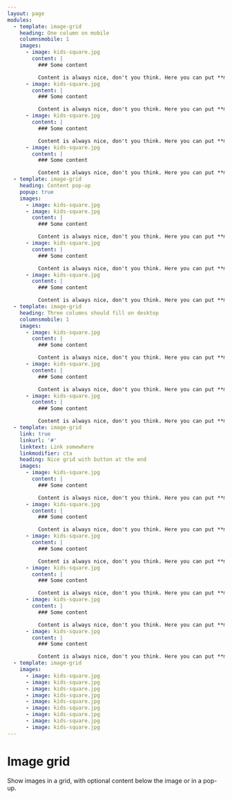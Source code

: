 ```yaml
---
layout: page
modules:
  - template: image-grid
    heading: One column on mobile
    columnsmobile: 1
    images:
      - image: kids-square.jpg
        content: |
          ### Some content

          Content is always nice, don't you think. Here you can put **markdown** and all kinds of nice stuff. Be wary about the length of the text, though. Especially on mobile!
      - image: kids-square.jpg
        content: |
          ### Some content

          Content is always nice, don't you think. Here you can put **markdown** and all kinds of nice stuff. Be wary about the length of the text, though. Especially on mobile!
      - image: kids-square.jpg
        content: |
          ### Some content

          Content is always nice, don't you think. Here you can put **markdown** and all kinds of nice stuff. Be wary about the length of the text, though. Especially on mobile!
      - image: kids-square.jpg
        content: |
          ### Some content

          Content is always nice, don't you think. Here you can put **markdown** and all kinds of nice stuff. Be wary about the length of the text, though. Especially on mobile!
  - template: image-grid
    heading: Content pop-up
    popup: true
    images:
      - image: kids-square.jpg
      - image: kids-square.jpg
        content: |
          ### Some content

          Content is always nice, don't you think. Here you can put **markdown** and all kinds of nice stuff. Be wary about the length of the text, though. Especially on mobile!
      - image: kids-square.jpg
        content: |
          ### Some content

          Content is always nice, don't you think. Here you can put **markdown** and all kinds of nice stuff. Be wary about the length of the text, though. Especially on mobile!
      - image: kids-square.jpg
        content: |
          ### Some content

          Content is always nice, don't you think. Here you can put **markdown** and all kinds of nice stuff. Be wary about the length of the text, though. Especially on mobile!
  - template: image-grid
    heading: Three columns should fill on desktop
    columnsmobile: 1
    images:
      - image: kids-square.jpg
        content: |
          ### Some content

          Content is always nice, don't you think. Here you can put **markdown** and all kinds of nice stuff. Be wary about the length of the text, though. Especially on mobile!
      - image: kids-square.jpg
        content: |
          ### Some content

          Content is always nice, don't you think. Here you can put **markdown** and all kinds of nice stuff. Be wary about the length of the text, though. Especially on mobile!
      - image: kids-square.jpg
        content: |
          ### Some content

          Content is always nice, don't you think. Here you can put **markdown** and all kinds of nice stuff. Be wary about the length of the text, though. Especially on mobile!
  - template: image-grid
    link: true
    linkurl: '#'
    linktext: Link somewhere
    linkmodifier: cta
    heading: Nice grid with button at the end
    images:
      - image: kids-square.jpg
        content: |
          ### Some content

          Content is always nice, don't you think. Here you can put **markdown** and all kinds of nice stuff. Be wary about the length of the text, though. Especially on mobile!
      - image: kids-square.jpg
        content: |
          ### Some content

          Content is always nice, don't you think. Here you can put **markdown** and all kinds of nice stuff. Be wary about the length of the text, though. Especially on mobile!
      - image: kids-square.jpg
        content: |
          ### Some content

          Content is always nice, don't you think. Here you can put **markdown** and all kinds of nice stuff. Be wary about the length of the text, though. Especially on mobile!
      - image: kids-square.jpg
        content: |
          ### Some content

          Content is always nice, don't you think. Here you can put **markdown** and all kinds of nice stuff. Be wary about the length of the text, though. Especially on mobile!
      - image: kids-square.jpg
        content: |
          ### Some content

          Content is always nice, don't you think. Here you can put **markdown** and all kinds of nice stuff. Be wary about the length of the text, though. Especially on mobile!
      - image: kids-square.jpg
        content: |
          ### Some content

          Content is always nice, don't you think. Here you can put **markdown** and all kinds of nice stuff. Be wary about the length of the text, though. Especially on mobile!
  - template: image-grid
    images:
      - image: kids-square.jpg
      - image: kids-square.jpg
      - image: kids-square.jpg
      - image: kids-square.jpg
      - image: kids-square.jpg
      - image: kids-square.jpg
      - image: kids-square.jpg
      - image: kids-square.jpg
      - image: kids-square.jpg
---
```


# Image grid

Show images in a grid, with optional content below the image or in a pop-up.
